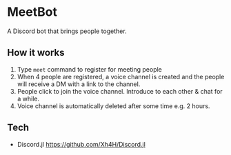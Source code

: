 # MeetBot

A Discord bot that brings people together.

## How it works

1. Type `meet` command to register for meeting people
2. When 4 people are registered, a voice channel is created and the people will receive a DM with a link to the channel.
3. People click to join the voice channel. Introduce to each other & chat for a while.
4. Voice channel is automatically deleted after some time e.g. 2 hours.

## Tech
* Discord.jl https://github.com/Xh4H/Discord.jl

